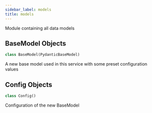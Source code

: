 ```yaml
---
sidebar_label: models
title: models
---
```


Module containing all data models


## BaseModel Objects

```python
class BaseModel(PydanticBaseModel)
```

A new base model used in this service with some preset configuration values


## Config Objects

```python
class Config()
```

Configuration of the new BaseModel


